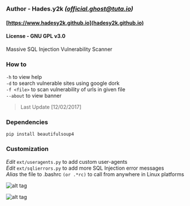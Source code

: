 ### Author  - Hades.y2k *(official.ghost@tuta.io)*  
#### [https://www.hadesy2k.github.io](hadesy2k.github.io)  
#### License - GNU GPL v3.0  

Massive SQL Injection Vulnerability Scanner

### How to
`-h` to view help  
`-d` to search vulnerable sites using google dork  
`-f <file>` to scan vulnerability of urls in given file  
`--about` to view banner  

> Last Update [12/02/2017]
### Dependencies  
`pip install beautifulsoup4`

### Customization  
*Edit* `ext/useragents.py` to add custom user-agents  
*Edit* `ext/sqlierrors.py` to add more SQL Injection error messages  
*Alias* the file to .bashrc `(or .*rc)` to call from anywhere in Linux platforms 

![alt tag](https://github.com/Hadesy2k/sqlivulscan/blob/master/screenshots/1.png?raw=true)

![alt tag](https://github.com/Hadesy2k/sqlivulscan/blob/master/screenshots/2.png?raw=true)
